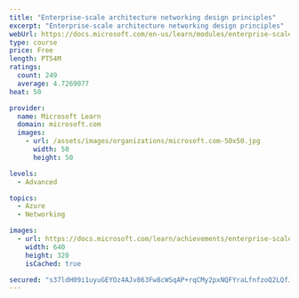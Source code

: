 ```yaml
---
title: "Enterprise-scale architecture networking design principles"
excerpt: "Enterprise-scale architecture networking design principles"
webUrl: https://docs.microsoft.com/en-us/learn/modules/enterprise-scale-networking/
type: course
price: Free
length: PT54M
ratings:
  count: 249
  average: 4.7269077
heat: 50

provider:
  name: Microsoft Learn
  domain: microsoft.com
  images:
    - url: /assets/images/organizations/microsoft.com-50x50.jpg
      width: 50
      height: 50

levels:
  - Advanced

topics:
  - Azure
  - Networking

images:
  - url: https://docs.microsoft.com/learn/achievements/enterprise-scale-networking-social.png
    width: 640
    height: 320
    isCached: true

secured: "s37ldH09i1uyuGEYOz4AJv863Fw8cWSqAP+rqCMy2pxNQFYraLfnfzoQ2LQfJxGMPopGg4fV5DxX5Um0NV738wOaciQWQKI27UpkEx8U17Av+DTJOWC9HHR9Qw48mHDOPzyclzW3dIJBRyzAdC+pLobU67NX0Sg1hemsoGU8A1x3vXMcorS0OBtz2XC2jLH9rkhDPzhBrbfyi2jHlZ2crQY6jpy420WIARCFryHeX5tklAxpU1ClGNgjMggMyQXjtmXHK5PpRdTROu09jxE44C+DhwynpWo2uxP+63b66YgjD18VVl9JTTHc78CpwPOSh2pbv4VtOE1e/llW/wQ20M3HOtC8FE88RFTkYKqtQiKYyeBu74CegFrBDKCE3TvarC+aA7k0yg48EFeYuUMSoCEFcF7ncjH2V9Tkel40cB0=;D7MNOoU+kicBxlpDw0VjQA=="
---
```


